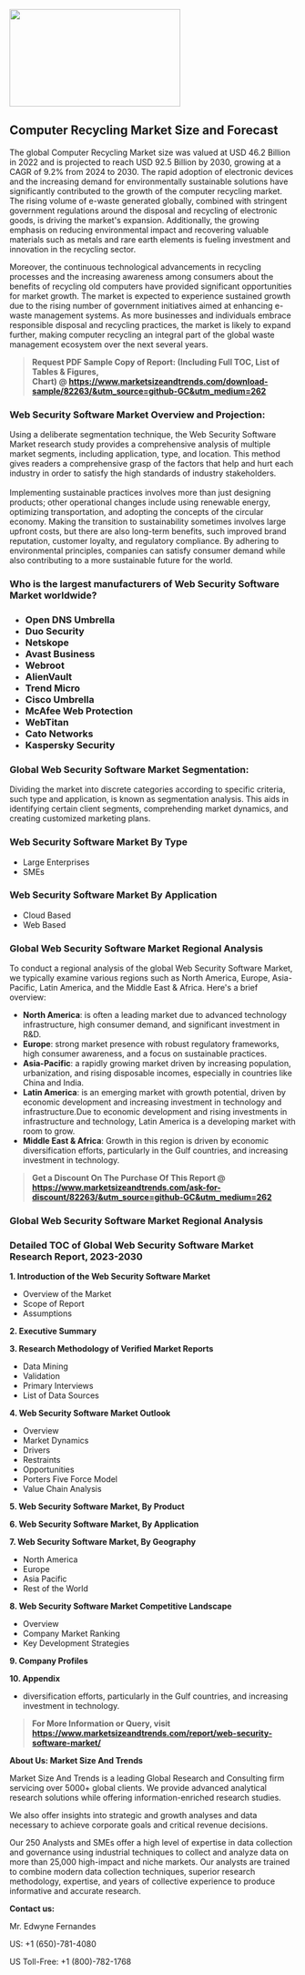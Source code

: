 <p><img class="alignnone size-medium wp-image-20088" src="https://ffe5etoiles.com/wp-content/uploads/2024/12/MST1-300x171.png" alt="" width="300" height="171" /></p><h2>Computer Recycling Market Size and Forecast</h2><p>The global Computer Recycling Market size was valued at USD 46.2 Billion in 2022 and is projected to reach USD 92.5 Billion by 2030, growing at a CAGR of 9.2% from 2024 to 2030. The rapid adoption of electronic devices and the increasing demand for environmentally sustainable solutions have significantly contributed to the growth of the computer recycling market. The rising volume of e-waste generated globally, combined with stringent government regulations around the disposal and recycling of electronic goods, is driving the market's expansion. Additionally, the growing emphasis on reducing environmental impact and recovering valuable materials such as metals and rare earth elements is fueling investment and innovation in the recycling sector.</p><p>Moreover, the continuous technological advancements in recycling processes and the increasing awareness among consumers about the benefits of recycling old computers have provided significant opportunities for market growth. The market is expected to experience sustained growth due to the rising number of government initiatives aimed at enhancing e-waste management systems. As more businesses and individuals embrace responsible disposal and recycling practices, the market is likely to expand further, making computer recycling an integral part of the global waste management ecosystem over the next several years.</p></p><blockquote id="" class=""><strong>Request PDF Sample Copy of Report: (Including Full TOC, List of Tables &amp; Figures, Chart)&nbsp;@&nbsp;<strong><a href="https://www.marketsizeandtrends.com/download-sample/82263/&utm_source=github-GC&utm_medium=262" target="_blank">https://www.marketsizeandtrends.com/download-sample/82263/&utm_source=github-GC&utm_medium=262</a></strong></strong></blockquote><h3 id="" class="">Web Security Software Market&nbsp;Overview and Projection:</h3><p id="" class="">Using a deliberate segmentation technique, the Web Security Software Market research study provides a comprehensive analysis of multiple market segments, including application, type, and location. This method gives readers a comprehensive grasp of the factors that help and hurt each industry in order to satisfy the high standards of industry stakeholders. <br /> <br />Implementing sustainable practices involves more than just designing products; other operational changes include using renewable energy, optimizing transportation, and adopting the concepts of the circular economy. Making the transition to sustainability sometimes involves large upfront costs, but there are also long-term benefits, such improved brand reputation, customer loyalty, and regulatory compliance. By adhering to environmental principles, companies can satisfy consumer demand while also contributing to a more sustainable future for the world.</p><h3 id="" class="">Who is the largest manufacturers of&nbsp;Web Security Software Market worldwide?</h3><h3 class=""><p><ul><li>Open DNS Umbrella </li><li> Duo Security </li><li> Netskope </li><li> Avast Business </li><li> Webroot </li><li> AlienVault </li><li> Trend Micro </li><li> Cisco Umbrella </li><li> McAfee Web Protection </li><li> WebTitan </li><li> Cato Networks </li><li> Kaspersky Security</li></ul></p></h3><h3 id="" class="">Global&nbsp;Web Security Software Market Segmentation:</h3><p id="" class="">Dividing the market into discrete categories according to specific criteria, such type and application, is known as segmentation analysis. This aids in identifying certain client segments, comprehending market dynamics, and creating customized marketing plans.</p><h3 id="" class="">Web Security Software Market&nbsp;By Type</h3><p><p><ul><li>Large Enterprises </li><li> SMEs</p></li></ul></p></p><h3 id="" class="">Web Security Software Market&nbsp;By Application</h3><p class=""><p><ul><li>Cloud Based </li><li> Web Based</li></ul></p></p><h3 id="" class="">Global Web Security Software Market Regional Analysis</h3><p id="" class="">To conduct a regional analysis of the global Web Security Software Market, we typically examine various regions such as North America, Europe, Asia-Pacific, Latin America, and the Middle East &amp; Africa. Here's a brief overview:</p><ul><li><strong>North America</strong>: is often a leading market due to advanced technology infrastructure, high consumer demand, and significant investment in R&amp;D.</li><li><strong>Europe</strong>: strong market presence with robust regulatory frameworks, high consumer awareness, and a focus on sustainable practices.</li><li><strong>Asia-Pacific</strong>: a rapidly growing market driven by increasing population, urbanization, and rising disposable incomes, especially in countries like China and India.</li><li><strong>Latin America</strong>: is an emerging market with growth potential, driven by economic development and increasing investment in technology and infrastructure.Due to economic development and rising investments in infrastructure and technology, Latin America is a developing market with room to grow.</li><li><strong>Middle East &amp; Africa</strong>: Growth in this region is driven by economic diversification efforts, particularly in the Gulf countries, and increasing investment in technology.</li></ul><blockquote id="" class=""><strong>Get a Discount On The Purchase Of This Report @ <strong><a href="https://www.marketsizeandtrends.com/ask-for-discount/82263/&utm_source=github-GC&utm_medium=262" target="_blank">https://www.marketsizeandtrends.com/ask-for-discount/82263/&utm_source=github-GC&utm_medium=262</a></strong></strong></blockquote><h3 id="" class="">Global Web Security Software Market Regional Analysis</h3><h3 id="" class="">Detailed TOC of Global Web Security Software Market Research Report, 2023-2030</h3><p id="" class=""><strong>1. Introduction of the Web Security Software Market</strong></p><ul><li>Overview of the Market</li><li>Scope of Report</li><li>Assumptions</li></ul><p id="" class=""><strong>2. Executive Summary</strong></p><p id="" class=""><strong>3. Research Methodology of Verified Market Reports</strong></p><ul><li>Data Mining</li><li>Validation</li><li>Primary Interviews</li><li>List of Data Sources</li></ul><p id="" class=""><strong>4. Web Security Software Market Outlook</strong></p><ul><li>Overview</li><li>Market Dynamics</li><li>Drivers</li><li>Restraints</li><li>Opportunities</li><li>Porters Five Force Model</li><li>Value Chain Analysis</li></ul><p id="" class=""><strong>5. Web Security Software Market, By Product</strong></p><p id="" class=""><strong>6. Web Security Software Market, By Application</strong></p><p id="" class=""><strong>7. Web Security Software Market, By Geography</strong></p><ul><li>North America</li><li>Europe</li><li>Asia Pacific</li><li>Rest of the World</li></ul><p id="" class=""><strong>8. Web Security Software Market Competitive Landscape</strong></p><ul><li>Overview</li><li>Company Market Ranking</li><li>Key Development Strategies</li></ul><p id="" class=""><strong>9. Company Profiles</strong></p><p id="" class=""><strong>10. Appendix</strong></p><ul><li>diversification efforts, particularly in the Gulf countries, and increasing investment in technology.</li></ul><blockquote id="" class=""><strong>For More Information or Query, visit <strong><strong><a href="https://www.marketsizeandtrends.com/report/web-security-software-market/" target="_blank">https://www.marketsizeandtrends.com/report/web-security-software-market/</a></strong></strong></strong></blockquote><p id="" class=""><strong>About Us: Market Size And Trends</strong></p><p id="" class="">Market Size And Trends is a leading Global Research and Consulting firm servicing over 5000+ global clients. We provide advanced analytical research solutions while offering information-enriched research studies.</p><p id="" class="">We also offer insights into strategic and growth analyses and data necessary to achieve corporate goals and critical revenue decisions.</p><p id="" class="">Our 250 Analysts and SMEs offer a high level of expertise in data collection and governance using industrial techniques to collect and analyze data on more than 25,000 high-impact and niche markets. Our analysts are trained to combine modern data collection techniques, superior research methodology, expertise, and years of collective experience to produce informative and accurate research.</p><p id="" class=""><strong>Contact us:</strong></p><p id="" class="">Mr. Edwyne Fernandes</p><p id="" class="">US: +1 (650)-781-4080</p><p id="" class="">US Toll-Free: +1 (800)-782-1768</p>
